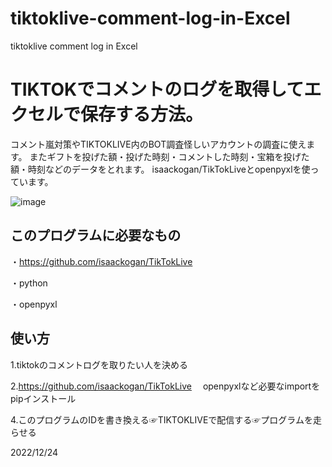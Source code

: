 # tiktoklive-comment-log-in-Excel
tiktoklive comment log in Excel

# TIKTOKでコメントのログを取得してエクセルで保存する方法。
コメント嵐対策やTIKTOKLIVE内のBOT調査怪しいアカウントの調査に使えます。
またギフトを投げた額・投げた時刻・コメントした時刻・宝箱を投げた額・時刻などのデータをとれます。
isaackogan/TikTokLiveとopenpyxlを使っています。


![image](https://user-images.githubusercontent.com/78278542/209412545-af63ad17-215a-4529-a420-516a7b84bfa0.png)



## このプログラムに必要なもの

・https://github.com/isaackogan/TikTokLive

・python

・openpyxl

## 使い方

1.tiktokのコメントログを取りたい人を決める

2.https://github.com/isaackogan/TikTokLive
　openpyxlなど必要なimportをpipインストール

4.このプログラムのIDを書き換える☞TIKTOKLIVEで配信する☞プログラムを走らせる


2022/12/24
